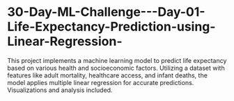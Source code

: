 # 30-Day-ML-Challenge---Day-01-Life-Expectancy-Prediction-using-Linear-Regression-
This project implements a machine learning model to predict life expectancy based on various health and socioeconomic factors. Utilizing a dataset with features like adult mortality, healthcare access, and infant deaths, the model applies multiple linear regression for accurate predictions. Visualizations and analysis included.
